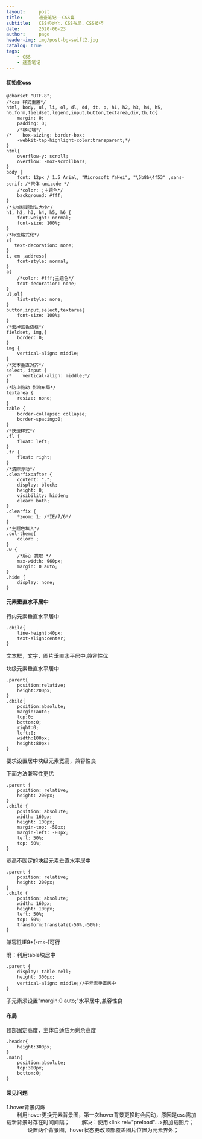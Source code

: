 ```yaml
---
layout:     post
title:      速查笔记——CSS篇
subtitle:   CSS初始化，CSS布局，CSS技巧
date:       2020-06-23
author:     page
header-img: img/post-bg-swift2.jpg
catalog: true
tags:
    - CSS
    - 速查笔记
---
```


#### 初始化css
```
@charset "UTF-8";
/*css 样式重置*/
html, body, ul, li, ol, dl, dd, dt, p, h1, h2, h3, h4, h5, h6,form,fieldset,legend,input,button,textarea,div,th,td{
    margin: 0;
    padding: 0;
    /*移动端*/
/*    box-sizing: border-box;
    -webkit-tap-highlight-color:transparent;*/
}
html{
    overflow-y: scroll;
    overflow: -moz-scrollbars;
}
body {
    font: 12px / 1.5 Arial, "Microsoft YaHei", "\5b8b\4f53" ,sans-serif; /*宋体 unicode */
    /*color: ;主题色*/
    background: #fff;
}
/*去掉标题默认大小*/
h1, h2, h3, h4, h5, h6 {
    font-weight: normal;
    font-size: 100%;
}
/*标签格式化*/
s{
   text-decoration: none; 
}
i, em ,address{
    font-style: normal;
}
a{
    /*color: #fff;主题色*/
    text-decoration: none;
}
ul,ol{
    list-style: none;
}
button,input,select,textarea{
    font-size: 100%;
}
/*去掉蓝色边框*/
fieldset, img,{
    border: 0;
}
img {
    vertical-align: middle;
}
/*文本垂直对齐*/
select, input {
/*    vertical-align: middle;*/
}
/*防止拖动 影响布局*/
textarea {
    resize: none;
}
table {
    border-collapse: collapse;
    border-spacing:0;
}
/*快速样式*/
.fl {
    float: left;
}
.fr {
    float: right;
}
/*清除浮动*/
.clearfix:after {
    content: ".";
    display: block;
    height: 0;
    visibility: hidden;
    clear: both;
}
.clearfix {
    *zoom: 1; /*IE/7/6*/
}
/*主题色填入*/
.col-theme{
    color: ;
}
.w {
    /*版心 提取 */
    max-width: 960px;
    margin: 0 auto;
}
.hide {
    display: none;
}
```
#### 元素垂直水平居中

行内元素垂直水平居中
```
.child{
    line-height:40px;
    text-align:center;
}
```
文本框，文字，图片垂直水平居中,兼容性优

块级元素垂直水平居中
```
.parent{
    position:relative;
    height:200px;
}
.child{
    position:absolute;
    margin:auto;
    top:0;
    bottom:0;
    right:0;
    left:0;
    width:100px;
    height:80px;
}
```
要求设置居中块级元素宽高，兼容性良

下面方法兼容性更优
```
.parent {
    position: relative;
    height: 200px;
}
.child {
    position: absolute;
    width: 160px;
    height: 100px;
    margin-top: -50px;
    margin-left: -80px;
    left: 50%;
    top: 50%;
}
```

宽高不固定的块级元素垂直水平居中
```
.parent {
    position: relative;
    height: 200px;
}
.child {
    position: absolute;
    width: 160px;
    height: 100px;
    left: 50%;
    top: 50%;
    transform:translate(-50%,-50%);
}
```
兼容性IE9+(-ms-)可行

附：利用table块居中
```
.parent {
    display: table-cell;
    height: 300px;
    vertical-align: middle;//子元素垂直居中
}
```
子元素须设置"margin:0 auto;"水平居中,兼容性良

#### 布局
顶部固定高度，主体自适应为剩余高度
```
.header{
    height:300px;
}
.main{
    position:absolute;
    top:300px;
    bottom:0;
}
```

#### 常见问题
1.hover背景闪烁  
　　利用hover更换元素背景图，第一次hover背景更换时会闪动，原因是css需加载新背景时存在时间间隔；　　
解决：使用<link rel="preload"...>预加载图片；  
　　　　设置两个背景图，hover状态更改顶部覆盖图片位置为元素界外；
　　
　　
　　